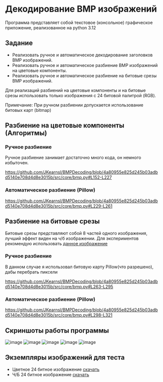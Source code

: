 # Декодирование BMP изображений

Программа представляет собой текстовое (консольное) графическое приложение, реализованное на python 3.12

## Задание

- Реализовать ручное и автоматическое декодирование заголовков BMP изображений.
- Реализовать ручное и автоматическое разбиение BMP изображений на цветовые компоненты.
- Реализовать ручное и автоматическое разбиение на битовые срезы BMP изображений.

Для реализаций разбиений на цветовые компоненты и на битовые срезы 
использовать только изображения с 24 битовой палитрой (RGB).

Примечание: При ручном разбиении допускается использование битовых карт (bitmap)

## Разбиение на цветовые компоненты (Алгоритмы)

### Ручное разбиение

Ручное разбиение занимает достаточно много кода, он немного избыточен.

https://github.com/JKearnsl/BMPDecoding/blob/4a80955e825d245b03adbd5140e708d4d8e3015b/src/core/bmp.py#L152-L227

### Автоматическое разбиение (Pillow)

https://github.com/JKearnsl/BMPDecoding/blob/4a80955e825d245b03adbd5140e708d4d8e3015b/src/core/bmp.py#L229-L261

## Разбиение на битовые срезы

Битовые срезы представляют собой 8 частей одного изображения, лучший эффект виден на ч/б изображении. 
Для экспериментов рекомендую использовать [данное изображение](examples/bmp-24-gray.bmp)

### Ручное разбиение

В данном случае я использовал битовую карту Pillow(что разрешено), дабы перебрать пиксели

https://github.com/JKearnsl/BMPDecoding/blob/4a80955e825d245b03adbd5140e708d4d8e3015b/src/core/bmp.py#L263-L295

### Автоматическое разбиение (Pillow)

https://github.com/JKearnsl/BMPDecoding/blob/4a80955e825d245b03adbd5140e708d4d8e3015b/src/core/bmp.py#L298-L321

## Скриншоты работы программы
![image](https://github.com/user-attachments/assets/5a43652b-bc95-4792-828f-b408a0410fab)
![image](https://github.com/user-attachments/assets/0a0bdc34-3529-405b-a943-a478963342e2)
![image](https://github.com/user-attachments/assets/b7037241-c40a-4f1e-b9c5-bfb708fb70ca)
![image](https://github.com/user-attachments/assets/a1897ee6-fbb9-4d6e-9e3c-3cfc6b12be8e)
![image](https://github.com/user-attachments/assets/f8eda72c-859e-4fbb-ba8e-d8bf0d425a81)

## Экземпляры изображений для теста

- Цветное 24 битное изображение [скачать](examples/bmp_24.bmp)
- Ч/Б 24 битное изображение [скачать](examples/bmp-24-gray.bmp)
